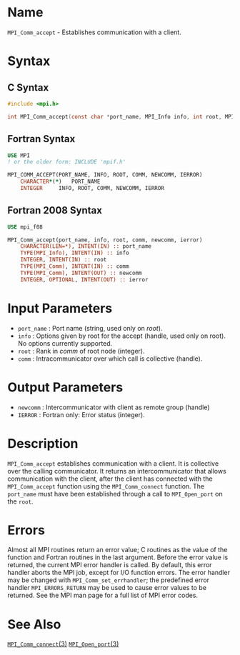 # Name

`MPI_Comm_accept` - Establishes communication with a client.

# Syntax

## C Syntax

```c
#include <mpi.h>

int MPI_Comm_accept(const char *port_name, MPI_Info info, int root, MPI_Comm comm, MPI_Comm *newcomm)
```

## Fortran Syntax

```fortran
USE MPI
! or the older form: INCLUDE 'mpif.h'

MPI_COMM_ACCEPT(PORT_NAME, INFO, ROOT, COMM, NEWCOMM, IERROR)
    CHARACTER*(*)	PORT_NAME
    INTEGER		INFO, ROOT, COMM, NEWCOMM, IERROR
```

## Fortran 2008 Syntax

```fortran
USE mpi_f08

MPI_Comm_accept(port_name, info, root, comm, newcomm, ierror)
    CHARACTER(LEN=*), INTENT(IN) :: port_name
    TYPE(MPI_Info), INTENT(IN) :: info
    INTEGER, INTENT(IN) :: root
    TYPE(MPI_Comm), INTENT(IN) :: comm
    TYPE(MPI_Comm), INTENT(OUT) :: newcomm
    INTEGER, OPTIONAL, INTENT(OUT) :: ierror
```


# Input Parameters

* `port_name` : Port name (string, used only on *root*).
* `info` : Options given by root for the accept (handle, used only on root). No
options currently supported.
* `root` : Rank in *comm* of root node (integer).
* `comm` : Intracommunicator over which call is collective (handle).

# Output Parameters

* `newcomm` : Intercommunicator with client as remote group (handle)
* `IERROR` : Fortran only: Error status (integer).

# Description

`MPI_Comm_accept` establishes communication with a client. It is
collective over the calling communicator. It returns an
intercommunicator that allows communication with the client, after the
client has connected with the `MPI_Comm_accept` function using the
`MPI_Comm_connect` function.
The `port_name` must have been established through a call to
`MPI_Open_port` on the `root`.

# Errors

Almost all MPI routines return an error value; C routines as the value
of the function and Fortran routines in the last argument.
Before the error value is returned, the current MPI error handler is
called. By default, this error handler aborts the MPI job, except for
I/O function errors. The error handler may be changed with
`MPI_Comm_set_errhandler`; the predefined error handler `MPI_ERRORS_RETURN`
may be used to cause error values to be returned.
See the MPI man page for a full list of MPI error codes.

# See Also

[`MPI_Comm_connect`(3)](./?file=MPI_Comm_connect.md)
[`MPI_Open_port`(3)](./?file=MPI_Open_port.md)
